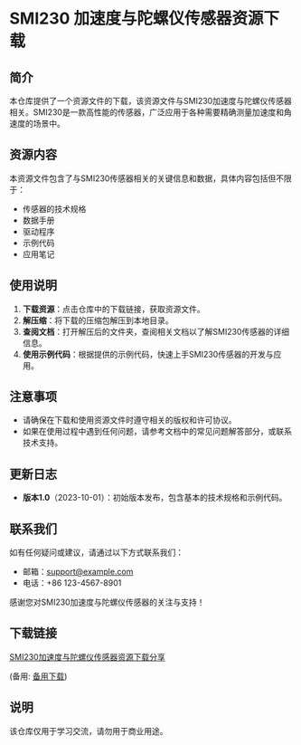 # SMI230 加速度与陀螺仪传感器资源下载

## 简介

本仓库提供了一个资源文件的下载，该资源文件与SMI230加速度与陀螺仪传感器相关。SMI230是一款高性能的传感器，广泛应用于各种需要精确测量加速度和角速度的场景中。

## 资源内容

本资源文件包含了与SMI230传感器相关的关键信息和数据，具体内容包括但不限于：

- 传感器的技术规格
- 数据手册
- 驱动程序
- 示例代码
- 应用笔记

## 使用说明

1. **下载资源**：点击仓库中的下载链接，获取资源文件。
2. **解压缩**：将下载的压缩包解压到本地目录。
3. **查阅文档**：打开解压后的文件夹，查阅相关文档以了解SMI230传感器的详细信息。
4. **使用示例代码**：根据提供的示例代码，快速上手SMI230传感器的开发与应用。

## 注意事项

- 请确保在下载和使用资源文件时遵守相关的版权和许可协议。
- 如果在使用过程中遇到任何问题，请参考文档中的常见问题解答部分，或联系技术支持。

## 更新日志

- **版本1.0**（2023-10-01）：初始版本发布，包含基本的技术规格和示例代码。

## 联系我们

如有任何疑问或建议，请通过以下方式联系我们：

- 邮箱：support@example.com
- 电话：+86 123-4567-8901

感谢您对SMI230加速度与陀螺仪传感器的关注与支持！

## 下载链接
[SMI230加速度与陀螺仪传感器资源下载分享](https://pan.quark.cn/s/9ff5afe56113) 

(备用: [备用下载](https://pan.baidu.com/s/1GvzxIAvNFQulWRdY_oz3Rg?pwd=1234))

## 说明

该仓库仅用于学习交流，请勿用于商业用途。
